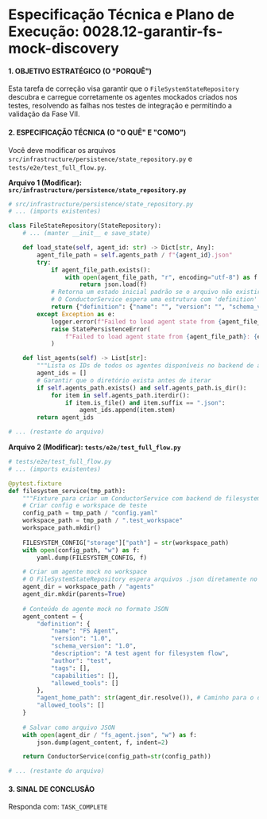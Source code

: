 # Especificação Técnica e Plano de Execução: 0028.12-garantir-fs-mock-discovery

#### 1. OBJETIVO ESTRATÉGICO (O "PORQUÊ")

Esta tarefa de correção visa garantir que o `FileSystemStateRepository` descubra e carregue corretamente os agentes mockados criados nos testes, resolvendo as falhas nos testes de integração e permitindo a validação da Fase VII.

#### 2. ESPECIFICAÇÃO TÉCNICA (O "O QUÊ" E "COMO")

Você deve modificar os arquivos `src/infrastructure/persistence/state_repository.py` e `tests/e2e/test_full_flow.py`.

**Arquivo 1 (Modificar): `src/infrastructure/persistence/state_repository.py`**

```python
# src/infrastructure/persistence/state_repository.py
# ... (imports existentes)

class FileStateRepository(StateRepository):
    # ... (manter __init__ e save_state)

    def load_state(self, agent_id: str) -> Dict[str, Any]:
        agent_file_path = self.agents_path / f"{agent_id}.json"
        try:
            if agent_file_path.exists():
                with open(agent_file_path, "r", encoding="utf-8") as f:
                    return json.load(f)
            # Retorna um estado inicial padrão se o arquivo não existir
            # O ConductorService espera uma estrutura com 'definition' para AgentDefinition
            return {"definition": {"name": "", "version": "", "schema_version": "", "description": "", "author": "", "tags": [], "capabilities": [], "allowed_tools": []}}
        except Exception as e:
            logger.error(f"Failed to load agent state from {agent_file_path}: {e}")
            raise StatePersistenceError(
                f"Failed to load agent state from {agent_file_path}: {e}"
            )

    def list_agents(self) -> List[str]:
        """Lista os IDs de todos os agentes disponíveis no backend de armazenamento."""
        agent_ids = []
        # Garantir que o diretório exista antes de iterar
        if self.agents_path.exists() and self.agents_path.is_dir():
            for item in self.agents_path.iterdir():
                if item.is_file() and item.suffix == ".json":
                    agent_ids.append(item.stem)
        return agent_ids

# ... (restante do arquivo)
```

**Arquivo 2 (Modificar): `tests/e2e/test_full_flow.py`**

```python
# tests/e2e/test_full_flow.py
# ... (imports existentes)

@pytest.fixture
def filesystem_service(tmp_path):
    """Fixture para criar um ConductorService com backend de filesystem."""
    # Criar config e workspace de teste
    config_path = tmp_path / "config.yaml"
    workspace_path = tmp_path / ".test_workspace"
    workspace_path.mkdir()
    
    FILESYSTEM_CONFIG["storage"]["path"] = str(workspace_path)
    with open(config_path, "w") as f:
        yaml.dump(FILESYSTEM_CONFIG, f)

    # Criar um agente mock no workspace
    # O FileSystemStateRepository espera arquivos .json diretamente no subdiretório 'agents'
    agent_dir = workspace_path / "agents"
    agent_dir.mkdir(parents=True)
    
    # Conteúdo do agente mock no formato JSON
    agent_content = {
        "definition": {
            "name": "FS Agent", 
            "version": "1.0", 
            "schema_version": "1.0",
            "description": "A test agent for filesystem flow", 
            "author": "test",
            "tags": [],
            "capabilities": [],
            "allowed_tools": []
        },
        "agent_home_path": str(agent_dir.resolve()), # Caminho para o diretório do agente
        "allowed_tools": []
    }
    
    # Salvar como arquivo JSON
    with open(agent_dir / "fs_agent.json", "w") as f:
        json.dump(agent_content, f, indent=2)

    return ConductorService(config_path=str(config_path))

# ... (restante do arquivo)
```

#### 3. SINAL DE CONCLUSÃO

Responda com: `TASK_COMPLETE`
